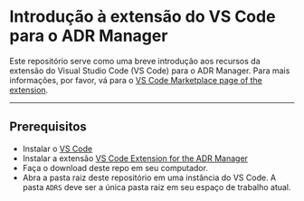 # Introdução à extensão do VS Code para o ADR Manager

Este repositório serve como uma breve introdução aos recursos da extensão do Visual Studio Code (VS Code) para o ADR Manager. Para mais informações, por favor, vá para o [VS Code Marketplace page of the extension](https://marketplace.visualstudio.com/items?itemName=StevenChen.vscode-adr-manager).

<hr>

## Prerequisitos

- Instalar o [VS Code](https://code.visualstudio.com)
- Instalar a extensão [VS Code Extension for the ADR Manager](https://marketplace.visualstudio.com/items?itemName=StevenChen.vscode-adr-manager)
- Faça o download deste repo em seu computador.
- Abra a pasta raiz deste repositório em uma instância do VS Code. A pasta `ADRS` deve ser a única pasta raiz em seu espaço de trabalho atual.
